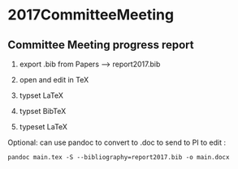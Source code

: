 # 2017CommitteeMeeting

## Committee Meeting progress report


1. export .bib from Papers --> report2017.bib

2. open and edit in TeX

3. typset LaTeX

4. typset BibTeX

5. typeset LaTeX



Optional: can use pandoc to convert to .doc to send to PI to edit : 

`pandoc main.tex -S --bibliography=report2017.bib -o main.docx`
